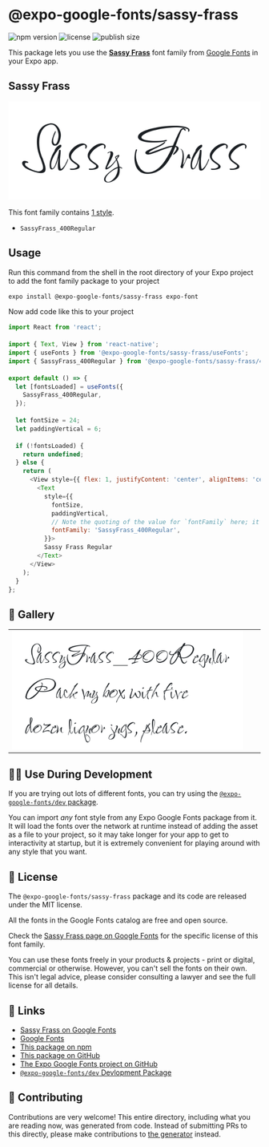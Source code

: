 # @expo-google-fonts/sassy-frass

![npm version](https://flat.badgen.net/npm/v/@expo-google-fonts/sassy-frass)
![license](https://flat.badgen.net/github/license/expo/google-fonts)
![publish size](https://flat.badgen.net/packagephobia/install/@expo-google-fonts/sassy-frass)

This package lets you use the [**Sassy Frass**](https://fonts.google.com/specimen/Sassy+Frass) font family from [Google Fonts](https://fonts.google.com/) in your Expo app.

## Sassy Frass

![Sassy Frass](./font-family.png)

This font family contains [1 style](#-gallery).

- `SassyFrass_400Regular`

## Usage

Run this command from the shell in the root directory of your Expo project to add the font family package to your project
```sh
expo install @expo-google-fonts/sassy-frass expo-font
```

Now add code like this to your project
```js
import React from 'react';

import { Text, View } from 'react-native';
import { useFonts } from '@expo-google-fonts/sassy-frass/useFonts';
import { SassyFrass_400Regular } from '@expo-google-fonts/sassy-frass/400Regular';

export default () => {
  let [fontsLoaded] = useFonts({
    SassyFrass_400Regular,
  });

  let fontSize = 24;
  let paddingVertical = 6;

  if (!fontsLoaded) {
    return undefined;
  } else {
    return (
      <View style={{ flex: 1, justifyContent: 'center', alignItems: 'center' }}>
        <Text
          style={{
            fontSize,
            paddingVertical,
            // Note the quoting of the value for `fontFamily` here; it expects a string!
            fontFamily: 'SassyFrass_400Regular',
          }}>
          Sassy Frass Regular
        </Text>
      </View>
    );
  }
};

```

## 🔡 Gallery


||||
|-|-|-|
|![SassyFrass_400Regular](./SassyFrass_400Regular.ttf.png)||||


## 👩‍💻 Use During Development

If you are trying out lots of different fonts, you can try using the [`@expo-google-fonts/dev` package](https://github.com/expo/google-fonts/tree/master/font-packages/dev#readme).

You can import *any* font style from any Expo Google Fonts package from it. It will load the fonts
over the network at runtime instead of adding the asset as a file to your project, so it may take longer
for your app to get to interactivity at startup, but it is extremely convenient
for playing around with any style that you want.

## 📖 License

The `@expo-google-fonts/sassy-frass` package and its code are released under the MIT license.

All the fonts in the Google Fonts catalog are free and open source.

Check the [Sassy Frass page on Google Fonts](https://fonts.google.com/specimen/Sassy+Frass) for the specific license of this font family.

You can use these fonts freely in your products & projects - print or digital, commercial or otherwise. However, you can't sell the fonts on their own. This isn't legal advice, please consider consulting a lawyer and see the full license for all details.

## 🔗 Links

- [Sassy Frass on Google Fonts](https://fonts.google.com/specimen/Sassy+Frass)
- [Google Fonts](https://fonts.google.com/)
- [This package on npm](https://www.npmjs.com/package/@expo-google-fonts/sassy-frass)
- [This package on GitHub](https://github.com/expo/google-fonts/tree/master/font-packages/sassy-frass)
- [The Expo Google Fonts project on GitHub](https://github.com/expo/google-fonts)
- [`@expo-google-fonts/dev` Devlopment Package](https://github.com/expo/google-fonts/tree/master/font-packages/dev)

## 🤝 Contributing

Contributions are very welcome! This entire directory, including what you are reading now, was generated from code. Instead of submitting PRs to this directly, please make contributions to [the generator](https://github.com/expo/google-fonts/tree/master/packages/generator) instead.

